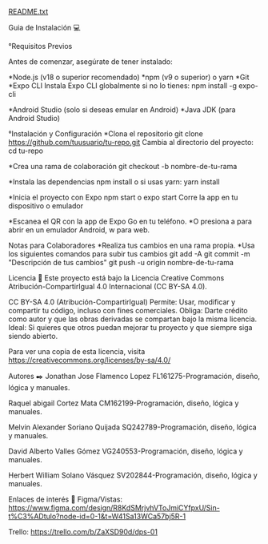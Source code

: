 [README.txt](https://github.com/user-attachments/files/18045220/README.txt)

Guia de Instalación 💻

°Requisitos Previos

Antes de comenzar, asegúrate de tener instalado:

*Node.js (v18 o superior recomendado)
*npm (v9 o superior) o yarn
*Git
*Expo CLI
Instala Expo CLI globalmente si no lo tienes:
npm install -g expo-cli

*Android Studio (solo si deseas emular en Android)
*Java JDK (para Android Studio)

°Instalación y Configuración
*Clona el repositorio
git clone https://github.com/tuusuario/tu-repo.git
Cambia al directorio del proyecto:
cd tu-repo

*Crea una rama de colaboración
git checkout -b nombre-de-tu-rama

*Instala las dependencias
npm install
o si usas yarn:
yarn install

*Inicia el proyecto con Expo
npm start
o
expo start
Corre la app en tu dispositivo o emulador

*Escanea el QR con la app de Expo Go en tu teléfono.
*O presiona a para abrir en un emulador Android, w para web.

Notas para Colaboradores
*Realiza tus cambios en una rama propia.
*Usa los siguientes comandos para subir tus cambios
git add -A
git commit -m "Descripción de tus cambios"
git push -u origin nombre-de-tu-rama

Licencia 📄
Este proyecto está bajo la Licencia Creative Commons Atribución-CompartirIgual 4.0 Internacional (CC BY-SA 4.0).

CC BY-SA 4.0 (Atribución-CompartirIgual)
Permite: Usar, modificar y compartir tu código, incluso con fines comerciales.
Obliga: Darte crédito como autor y que las obras derivadas se compartan bajo la misma licencia.
Ideal: Si quieres que otros puedan mejorar tu proyecto y que siempre siga siendo abierto.

Para ver una copia de esta licencia, visita https://creativecommons.org/licenses/by-sa/4.0/


Autores ✒️
Jonathan Jose Flamenco Lopez FL161275-Programación, diseño, lógica y manuales.

Raquel abigail Cortez Mata CM162199-Programación, diseño, lógica y manuales.

Melvin Alexander Soriano Quijada SQ242789-Programación, diseño, lógica y manuales.

David Alberto Valles Gómez VG240553-Programación, diseño, lógica y manuales.

Herbert William Solano Vásquez SV202844-Programación, diseño, lógica y manuales.

Enlaces de interés 👀
Figma/Vistas: https://www.figma.com/design/R8KdSMrjvhVToJmiCYfpxU/Sin-t%C3%ADtulo?node-id=0-1&t=W41Sa13WCa57bj5R-1

Trello: 
https://trello.com/b/ZaXSD90d/dps-01
